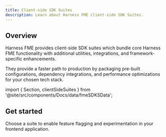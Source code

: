```yaml
---
title: Client-side SDK Suites
description: Learn about Harness FME client-side SDK Suites.
---
```


## Overview

Harness FME provides client-side SDK suites which bundle core Harness FME functionality with additional utilities, integrations, and framework-specific enhancements.  

They provide a faster path to production by packaging pre-built configurations, dependency integrations, and performance optimizations for your chosen tech stack.

import { Section, clientSideSuites } from '@site/src/components/Docs/data/fmeSDKSData';

## Get started

Choose a suite to enable feature flagging and experimentation in your frontend application.

<Section items={clientSideSuites} />